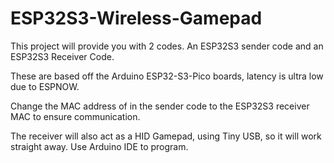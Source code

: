 # ESP32S3-Wireless-Gamepad

This project will provide you with 2 codes. An ESP32S3 sender code and an ESP32S3 Receiver Code.

These are based off the Arduino ESP32-S3-Pico boards, latency is ultra low due to ESPNOW.

Change the MAC address of in the sender code to the ESP32S3 receiver MAC to ensure communication. 

The receiver will also act as a HID Gamepad, using Tiny USB, so it will work straight away. Use Arduino IDE to program.
